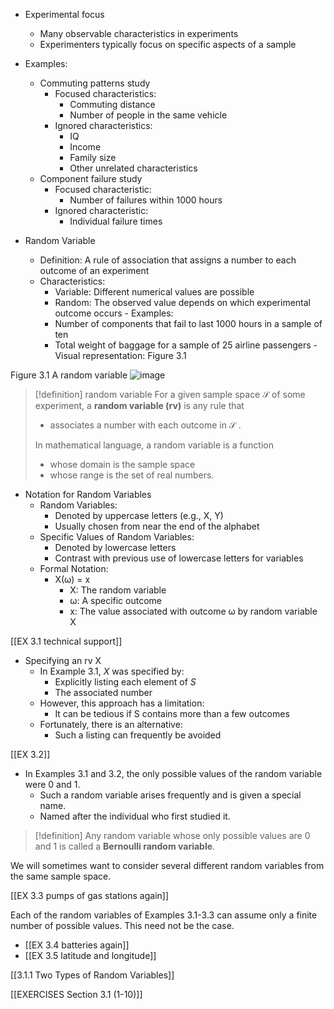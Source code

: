 - Experimental focus
	- Many observable characteristics in experiments
	- Experimenters typically focus on specific aspects of a sample
- Examples:
    - Commuting patterns study
        - Focused characteristics:
            - Commuting distance
            - Number of people in the same vehicle
        - Ignored characteristics:
            - IQ
            - Income
            - Family size
            - Other unrelated characteristics
    - Component failure study
        - Focused characteristic:
            - Number of failures within 1000 hours
        - Ignored characteristic:
            - Individual failure times

- Random Variable
	- Definition: A rule of association that assigns a number to each outcome of an experiment
	-  Characteristics:
	    - Variable: Different numerical values are possible
	    - Random: The observed value depends on which experimental outcome occurs
	  - Examples:
	    - Number of components that fail to last 1000 hours in a sample of ten
	    - Total weight of baggage for a sample of 25 airline passengers
	  - Visual representation: Figure 3.1

Figure 3.1 A random variable
![image](images/019165cb-e657-75f5-b964-f15ddb80567f_2_488990.jpg)

> [!definition] random variable
> For a given sample space $\mathcal{S}$ of some experiment, a **random variable (rv)** is any rule that 
> - associates a number with each outcome in $\mathcal{S}$ . 
> 
> In mathematical language, a random variable is a function 
> - whose domain is the sample space 
> - whose range is the set of real numbers.

- Notation for Random Variables
  - Random Variables:
    - Denoted by uppercase letters (e.g., X, Y)
    - Usually chosen from near the end of the alphabet
  - Specific Values of Random Variables:
    - Denoted by lowercase letters
    - Contrast with previous use of lowercase letters for variables
  - Formal Notation:
    - X(ω) = x
      - X: The random variable
      - ω: A specific outcome
      - x: The value associated with outcome ω by random variable X

[[EX 3.1 technical support]]

* Specifying an rv X
	+ In Example 3.1, $X$ was specified by:
		- Explicitly listing each element of $S$
		- The associated number
	+ However, this approach has a limitation:
		- It can be tedious if S contains more than a few outcomes
	+ Fortunately, there is an alternative:
		- Such a listing can frequently be avoided


[[EX 3.2]]

- In Examples 3.1 and 3.2, the only possible values of the random variable were 0 and 1.
	- Such a random variable arises frequently and is given a special name.
    - Named after the individual who first studied it.

> [!definition]
> Any random variable whose only possible values are 0 and 1 is called a **Bernoulli random variable**.

We will sometimes want to consider several different random variables from the same sample space.

[[EX 3.3 pumps of gas stations again]]

Each of the random variables of Examples 3.1-3.3 can assume only a finite number of possible values. 
This need not be the case.
- [[EX 3.4 batteries again]]
- [[EX 3.5 latitude and longitude]]

[[3.1.1 Two Types of Random Variables]]

[[EXERCISES Section 3.1 (1-10)]]